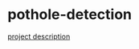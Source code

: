 # pothole-detection

[project description](https://sites.google.com/gclass.ice.go.kr/shiftai/open-bot/problem-scoping)
